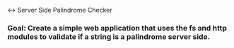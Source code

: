  ↔️ Server Side Palindrome Checker

### Goal: Create a simple web application that uses the fs and http modules to validate if a string is a palindrome server side.

